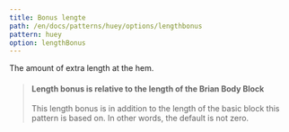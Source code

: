 ```yaml
---
title: Bonus lengte
path: /en/docs/patterns/huey/options/lengthbonus
pattern: huey
option: lengthBonus
---
```


The amount of extra length at the hem.

> #### Length bonus is relative to the length of the Brian Body Block
> 
> This length bonus is in addition to the length of the basic block this pattern is based on. In other words, the default is not zero.